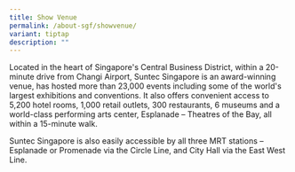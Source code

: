 ```yaml
---
title: Show Venue
permalink: /about-sgf/showvenue/
variant: tiptap
description: ""
---
```

<p>Located in the heart of Singapore's Central Business District, within a 20-minute drive from Changi Airport, Suntec Singapore is an award-winning venue, has hosted more than 23,000 events including some of the world's largest exhibitions and conventions. It also offers convenient access to 5,200 hotel rooms, 1,000 retail outlets, 300 restaurants, 6 museums and a world-class performing arts center, Esplanade – Theatres of the Bay, all within a 15-minute walk.</p><p>Suntec Singapore is also easily accessible by all three MRT stations – Esplanade or Promenade via the Circle Line, and City Hall via the East West Line.</p>